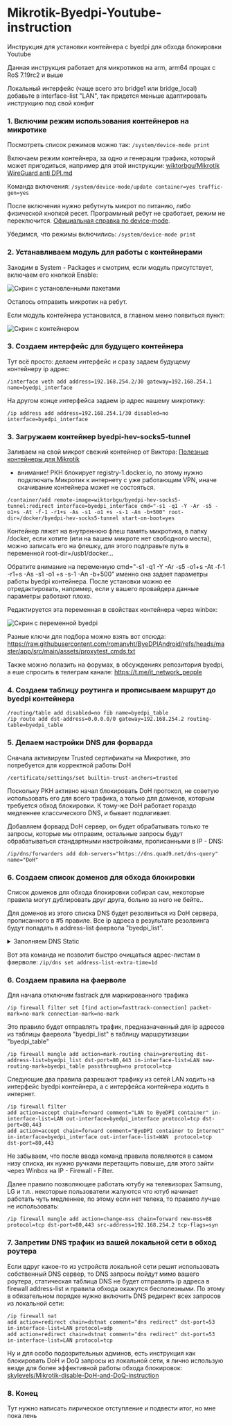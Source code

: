 # Mikrotik-Byedpi-Youtube-instruction
Инструкция для установки контейнера с byedpi для обхода блокировки Youtube

Данная инструкция работает для микротиков на arm, arm64 процах с RoS 7.19rc2 и выше

Локальный интерфейс (чаще всего это bridge1 или bridge_local) добавьте в interface-list "LAN", так придется меньше адаптировать инструкцию под свой конфиг

### 1. Включим режим использования контейнеров на микротике
Посмотреть список режимов можно так: ``` /system/device-mode print ```

Включаем режим контейнера, за одно и генерации трафика, который может пригодиться, например для этой инструкции: [wiktorbgu/Mikrotik WireGuard anti DPI.md](https://gist.github.com/wiktorbgu/1f2dfe99837d8f2803483be95814d2e5)

Команда включения: ``` /system/device-mode/update container=yes traffic-gen=yes ```

После включения нужно ребутнуть микрот по питанию, либо физической кнопкой ресет. Программный ребут не сработает, режим не переключится. 
[Официальная справка по device-mode](https://help.mikrotik.com/docs/display/ROS/Device-mode).

Убедимся, что режимы включились: ``` /system/device-mode print ```

### 2. Устанавливаем модуль для работы с контейнерами
Заходим в System - Packages и смотрим, если модуль присутствует, включаем его кнопкой Enable: 

![Скрин с установленными пакетами](screen1.png)

Осталось отправить микротик на ребут.

Если модуль контейнера установился, в главном меню появиться пункт: 

![Скрин с контейнером ](screen2.png)

### 3. Создаем интерфейс для будущего контейнера
Тут всё просто: делаем интерфейс и сразу задаем будущему контейнеру ip адрес: 

``` /interface veth add address=192.168.254.2/30 gateway=192.168.254.1 name=byedpi_interface ```

На другом конце интерфейса задаем ip адрес нашему микротику: 

``` /ip address add address=192.168.254.1/30 disabled=no interface=byedpi_interface ```

### 3. Загружаем контейнер byedpi-hev-socks5-tunnel
Заливаем на свой микрот свежий контейнер от Виктора: [Полезные контейнеры для Mikrotik](https://teletype.in/@wiktorbgu/containers-mikrotik)

* внимание! РКН блокирует registry-1.docker.io, по этому нужно подключать Микротик к интернету с уже работающим VPN, иначе скачивание контейнера может не состояться. 
```
/container/add remote-image=wiktorbgu/byedpi-hev-socks5-tunnel:redirect interface=byedpi_interface cmd="-s1 -q1 -Y -Ar -s5 -o1+s -At -f-1 -r1+s -As -s1 -o1 +s -s-1 -An -b+500" root-dir=/docker/byedpi-hev-socks5-tunnel start-on-boot=yes
```
Контейнер ляжет на внутреннюю флеш память микротика, в папку /docker, если хотите (или на вашем микроте нет свободного места), можно записать его на флешку, для этого подправьте путь в переменной root-dir=/usb1/docker...

Обратите внимание на переменную cmd="-s1 -q1 -Y -Ar -s5 -o1+s -At -f-1 -r1+s -As -s1 -o1 +s -s-1 -An -b+500" именно она задает параметры работы byedpi контейнера. После установки можно ее отредактировать, например, если у вашего провайдера данные параметры работают плохо.

Редактируется эта переменная в свойствах контейнера через winbox: 

![Скрин с переменной byedpi ](screen3.png)

Разные ключи для подбора можно взять вот отсюда: https://raw.githubusercontent.com/romanvht/ByeDPIAndroid/refs/heads/master/app/src/main/assets/proxytest_cmds.txt

Также можно полазить на форумах, в обсуждениях репозитория byedpi, а еше спросить в телеграм канале: https://t.me/it_network_people

### 4. Создаем таблицу роутинга и прописываем маршрут до byedpi контейнера

```
/routing/table add disabled=no fib name=byedpi_table
/ip route add dst-address=0.0.0.0/0 gateway=192.168.254.2 routing-table=byedpi_table
```

### 5. Делаем настройки DNS для форварда
Сначала активируем Trusted сертификаты на Микротике, это потребуется для корректной работы DoH

``` /certificate/settings/set builtin-trust-anchors=trusted ```

Поскольку РКН активно начал блокировать DoH протокол, не советую использовать его для всего трафика, а только для доменов, которым требуется обход блокировки. К тому-же DoH работает гораздо медленнее классического DNS, и бывает подлагивает.

Добавляем форвард DoH сервер, он будет обрабатывать только те запросы, которые мы отправим, остальные запросы будут обрабатываться стандартными настройками, прописанными в IP - DNS: 

``` /ip/dns/forwarders add doh-servers="https://dns.quad9.net/dns-query" name="DoH" ```

### 6. Создаем список доменов для обхода блокировки

Список доменов для обхода блокировки собирал сам, некоторые правила могут дублировать друг друга, больно за него не бейте..

Для доменов из этого списка DNS будет резолвиться из DoH сервера, прописанного в #5 правиле. Все ip адреса в результате резолвинга будут попадать в address-list фаервола "byedpi_list".


<details>
<summary>Заполняем DNS Static</summary>
  
```
/ip dns static
add address-list=byedpi_list forward-to="DoH" match-subdomain=yes name=amnezia.org type=FWD
add address-list=byedpi_list forward-to="DoH" match-subdomain=yes name=1e100.net type=FWD
add address-list=byedpi_list forward-to="DoH" match-subdomain=yes name=1e100.app type=FWD
add address-list=byedpi_list forward-to="DoH" match-subdomain=yes name=1e100.org type=FWD
add address-list=byedpi_list forward-to="DoH" match-subdomain=yes name=googlevideo.com type=FWD
add address-list=byedpi_list forward-to="DoH" match-subdomain=yes name=googletagmanager.com type=FWD
add address-list=byedpi_list forward-to="DoH" match-subdomain=yes name=youtube.com type=FWD
add address-list=byedpi_list forward-to="DoH" match-subdomain=yes name=ytimg.com type=FWD
add address-list=byedpi_list forward-to="DoH" match-subdomain=yes name=youtu.be type=FWD
add address-list=byedpi_list forward-to="DoH" match-subdomain=yes name=ggpht.com type=FWD
add address-list=byedpi_list forward-to="DoH" match-subdomain=yes name=facebook.com type=FWD
add address-list=byedpi_list forward-to="DoH" match-subdomain=yes name=flibusta.is type=FWD
add address-list=byedpi_list forward-to="DoH" match-subdomain=yes name=bbc.com type=FWD
add address-list=byedpi_list forward-to="DoH" match-subdomain=yes name=bbci.co.uk type=FWD
add address-list=byedpi_list forward-to="DoH" match-subdomain=yes name=fbcdn.net type=FWD
add address-list=byedpi_list forward-to="DoH" match-subdomain=yes name=ntc.party type=FWD
add address-list=byedpi_list forward-to="DoH" match-subdomain=yes name=yt.be type=FWD
add address-list=byedpi_list forward-to="DoH" match-subdomain=yes name=youtubeeducation.com type=FWD
add address-list=byedpi_list forward-to="DoH" match-subdomain=yes name=youtubekids.com type=FWD
add address-list=byedpi_list forward-to="DoH" match-subdomain=yes name=youtube-nocookie.com type=FWD
add address-list=byedpi_list forward-to="DoH" match-subdomain=yes name=youtubefanfest.com type=FWD
add address-list=byedpi_list forward-to="DoH" match-subdomain=yes name=youtubegaming.com type=FWD
add address-list=byedpi_list forward-to="DoH" match-subdomain=yes name=youtubego.com type=FWD
add address-list=byedpi_list forward-to="DoH" match-subdomain=yes name=youtubemobilesupport.com type=FWD
add address-list=byedpi_list forward-to="DoH" match-subdomain=yes name=withyoutube.com type=FWD
add address-list=byedpi_list forward-to="DoH" match-subdomain=yes name=googleusercontent.com type=FWD
add address-list=byedpi_list forward-to="DoH" match-subdomain=yes name=googleapis.com type=FWD
add address-list=byedpi_list forward-to="DoH" match-subdomain=yes name=gvt1.com type=FWD
add address-list=byedpi_list forward-to="DoH" match-subdomain=yes name=nhacmp3youtube.com type=FWD
add address-list=byedpi_list forward-to="DoH" match-subdomain=yes name=nnmclub.to type=FWD
add address-list=byedpi_list forward-to="DoH" match-subdomain=yes name=reddit.com type=FWD
add address-list=byedpi_list forward-to="DoH" match-subdomain=yes name=citricmedia.co.uk type=FWD
add address-list=byedpi_list forward-to="DoH" match-subdomain=yes name=google.com type=FWD
add address-list=byedpi_list forward-to="DoH" match-subdomain=yes name=rutracker.cc type=FWD
add address-list=byedpi_list forward-to="DoH" match-subdomain=yes name=x.com type=FWD
add address-list=byedpi_list forward-to="DoH" match-subdomain=yes name=gstatic.com type=FWD
add address-list=byedpi_list forward-to="DoH" match-subdomain=yes name=aws-prd.net type=FWD
add address-list=byedpi_list forward-to="DoH" match-subdomain=yes name=lgappstv.com type=FWD
add address-list=byedpi_list forward-to="DoH" match-subdomain=yes name=lgeapi.com type=FWD
add address-list=byedpi_list forward-to="DoH" match-subdomain=yes name=lgsmartad.com type=FWD
add address-list=byedpi_list forward-to="DoH" match-subdomain=yes name=lgtvsdp.com type=FWD
add address-list=byedpi_list forward-to="DoH" match-subdomain=yes name=lge.com type=FWD
add address-list=byedpi_list forward-to="DoH" match-subdomain=yes name=googleapi.com type=FWD
add address-list=byedpi_list forward-to="DoH" match-subdomain=yes name=rutracker.org type=FWD
add address-list=byedpi_list forward-to="DoH" match-subdomain=yes name=t.co type=FWD
add address-list=byedpi_list forward-to="DoH" match-subdomain=yes name=twtrdns.net type=FWD
add address-list=byedpi_list forward-to="DoH" match-subdomain=yes name=twitter.co type=FWD
add address-list=byedpi_list forward-to="DoH" match-subdomain=yes name=twitpic.com type=FWD
add address-list=byedpi_list forward-to="DoH" match-subdomain=yes name=twitterinc.com type=FWD
add address-list=byedpi_list forward-to="DoH" match-subdomain=yes name=twitteroauth.com type=FWD
add address-list=byedpi_list forward-to="DoH" match-subdomain=yes name=twitterstat.us type=FWD
add address-list=byedpi_list forward-to="DoH" match-subdomain=yes name=twitter.com type=FWD
add address-list=byedpi_list forward-to="DoH" match-subdomain=yes name=goo.gl type=FWD
add address-list=byedpi_list forward-to="DoH" match-subdomain=yes name=google.ru type=FWD
add address-list=byedpi_list forward-to="DoH" match-subdomain=yes name=twimg.com type=FWD
```
</details>

Вот эта команда не позволит быстро очищаться адрес-листам в фаерволе: ``` /ip/dns set address-list-extra-time=1d ```

### 6. Создаем правила на фаерволе
Для начала отключим fastrack для маркированного трафика

```
/ip firewall filter set [find action=fasttrack-connection] packet-mark=no-mark connection-mark=no-mark
```

Это правило будет отправлять трафик, предназначенный для ip адресов из таблицы фаервола "byedpi_list" в таблицу маршрутизации "byedpi_table"

```
/ip firewall mangle add action=mark-routing chain=prerouting dst-address-list=byedpi_list dst-port=80,443 in-interface-list=LAN new-routing-mark=byedpi_table passthrough=no protocol=tcp
```

Следующие два правила разрешают трафику из сетей LAN ходить на интерфейс byedpi контейнера, а с интерфейса контейнера ходить в интернет. 

```
/ip firewall filter
add action=accept chain=forward comment="LAN to ByeDPI container" in-interface-list=LAN out-interface=byedpi_interface protocol=tcp dst-port=80,443
add action=accept chain=forward comment="ByeDPI container to Internet" in-interface=byedpi_interface out-interface-list=WAN  protocol=tcp dst-port=80,443
```

Не забываем, что после ввода команд правила появляются в самом низу списка, их нужно ручками перетащить повыше, для этого зайти через Winbox на IP - Firewall - Filter.

Далее правило позволяющее работать ютубу на телевизорах Samsung, LG и т.п.. некоторые пользователи жалуются что ютуб начинает работать чуть медленнее, по этому если нет телека, то правило лучше не использовать:
```
/ip firewall mangle add action=change-mss chain=forward new-mss=88 protocol=tcp dst-port=80,443 src-address=192.168.254.2 tcp-flags=syn
```

### 7. Запретим DNS трафик из вашей локальной сети в обход роутера
Если вдруг какое-то из устройств локальной сети решит использовать собственный DNS сервер, то DNS запросы пойдут мимо вашего роутера, статическая таблица DNS не будет отправлять ip адреса в firewall address-list и правила обхода окажутся бесполезными. По этому в обязательном порядке нужно включить DNS редирект всех запросов из локальной сети:

```
/ip firewall nat
add action=redirect chain=dstnat comment="dns redirect" dst-port=53 in-interface-list=LAN protocol=udp
add action=redirect chain=dstnat comment="dns redirect" dst-port=53 in-interface-list=LAN protocol=tcp
```

Ну и для особо подозрительных админов, есть инструкция как блокировать DoH и DoQ запросы из локальной сети, я лично использую везде для более эффективной работы обхода блокировок: 
[skylevels/Mikrotik-disable-DoH-and-DoQ-instruction](https://github.com/skylevels/Mikrotik-disable-DoH-and-DoQ-instruction)

### 8. Конец
Тут нужно написать лирическое отступление и подвести итог, но мне пока лень
